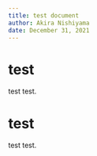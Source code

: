 ```yaml
---
title: test document
author: Akira Nishiyama
date: December 31, 2021
---
```


# test

test test.

# test

test test.

